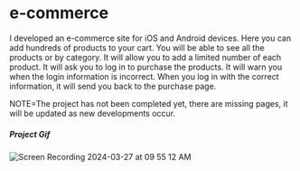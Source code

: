 <h1>e-commerce</h1>

<p>
   I developed an e-commerce site for iOS and Android devices. Here you can add hundreds of products to your cart. You will be able to see all the products or by category. It will allow you to add a limited number of each product. It will ask you to log in to purchase the products. It will warn you when the login information is incorrect. When you log in with the correct information, it will send you back to the purchase page.

NOTE=The project has not been completed yet, there are missing pages, it will be updated as new developments occur.</p>

<h5>Project Gif</h5>


![Screen Recording 2024-03-27 at 09 55 12 AM](https://github.com/nazanyilmaz/e-commerce/assets/147782488/9274e558-2623-499f-8da2-1bf1dbb1a5ca)
